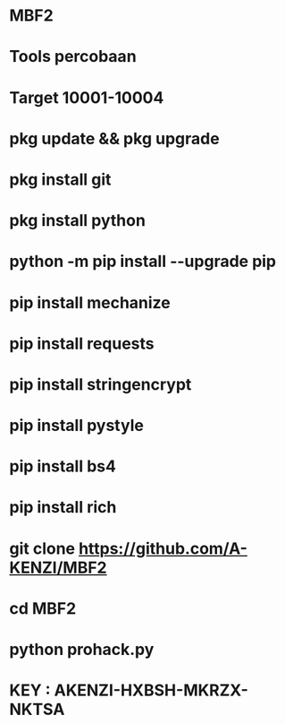 # MBF2
# Tools percobaan
# Target 10001-10004
# pkg update && pkg upgrade
# pkg install git
# pkg install python
# python -m pip install --upgrade pip
# pip install mechanize
# pip install requests
# pip install stringencrypt
# pip install pystyle
# pip install bs4
# pip install rich
# git clone https://github.com/A-KENZI/MBF2
# cd MBF2
# python prohack.py

# KEY : AKENZI-HXBSH-MKRZX-NKTSA

